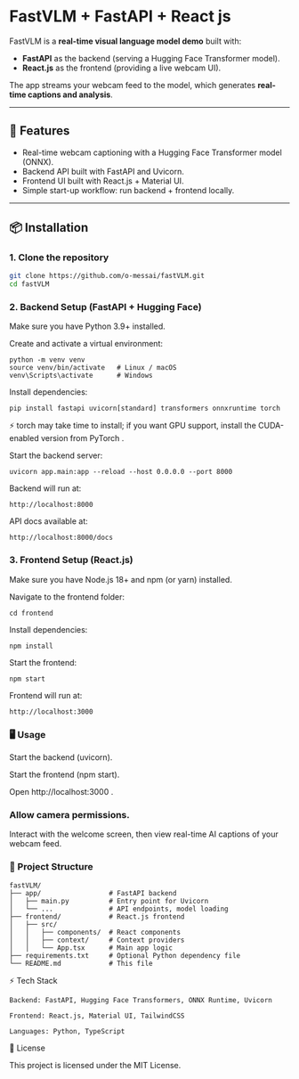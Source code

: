 # FastVLM + FastAPI + React js

FastVLM is a **real-time visual language model demo** built with:
- **FastAPI** as the backend (serving a Hugging Face Transformer model).
- **React.js** as the frontend (providing a live webcam UI).

The app streams your webcam feed to the model, which generates **real-time captions and analysis**.

---

## 🚀 Features
- Real-time webcam captioning with a Hugging Face Transformer model (ONNX).
- Backend API built with FastAPI and Uvicorn.
- Frontend UI built with React.js + Material UI.
- Simple start-up workflow: run backend + frontend locally.

---

## 📦 Installation

### 1. Clone the repository
```bash
git clone https://github.com/o-messai/fastVLM.git
cd fastVLM
```
### 2. Backend Setup (FastAPI + Hugging Face)

Make sure you have Python 3.9+ installed.

Create and activate a virtual environment:
```
python -m venv venv
source venv/bin/activate   # Linux / macOS
venv\Scripts\activate      # Windows
```

Install dependencies:
```
pip install fastapi uvicorn[standard] transformers onnxruntime torch
```

⚡ torch may take time to install; if you want GPU support, install the CUDA-enabled version from PyTorch
.

Start the backend server:
```
uvicorn app.main:app --reload --host 0.0.0.0 --port 8000
```

Backend will run at:
```
http://localhost:8000
```

API docs available at:
```
http://localhost:8000/docs
```
### 3. Frontend Setup (React.js)

Make sure you have Node.js 18+ and npm (or yarn) installed.

Navigate to the frontend folder:
```
cd frontend
```

Install dependencies:
```
npm install
```

Start the frontend:
```
npm start
```

Frontend will run at:
```
http://localhost:3000
```
### 🖥️ Usage

Start the backend (uvicorn).

Start the frontend (npm start).

Open http://localhost:3000
.

### Allow camera permissions.

Interact with the welcome screen, then view real-time AI captions of your webcam feed.

### 📂 Project Structure
```
fastVLM/
├── app/                 # FastAPI backend
│   ├── main.py          # Entry point for Uvicorn
│   └── ...              # API endpoints, model loading
├── frontend/            # React.js frontend
│   ├── src/
│   │   ├── components/  # React components
│   │   ├── context/     # Context providers
│   │   └── App.tsx      # Main app logic
├── requirements.txt     # Optional Python dependency file
└── README.md            # This file
```
⚡ Tech Stack
```
Backend: FastAPI, Hugging Face Transformers, ONNX Runtime, Uvicorn

Frontend: React.js, Material UI, TailwindCSS

Languages: Python, TypeScript
```
📜 License

This project is licensed under the MIT License.
